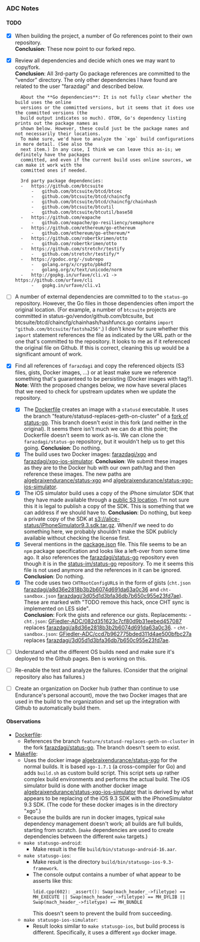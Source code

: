 ### ADC Notes

#### TODO

-   [x] When building the project, a number of Go references  point to their own repository.  
        **Conclusion**: These now point to our forked repo.

-   [x] Review all dependencies and decide which ones we may want to copy/fork.  
        **Conclusion**: All 3rd-party Go package references are committed to the "vendor" directory.
        The only other dependencies I have found are related to the user "farazdagi" and described
        below.

        About the **Go dependencies**: It is not fully clear whether the build uses the online
        versions or the committed versions, but it seems that it does use the committed versions (the
        build output indicates so much). OTOH, Go's dependency listing prints out the package names as
        shown below. However, these could just be the package names and not necessarily their locations.
        To make sure, we'd have to analyze the `xgo` build configurations in more detail. (See also the
        next item.) In any case, I think we can leave this as-is; we definitely have the packages
        committed, and even if the current build uses online sources, we can make it work with the
        committed ones if needed.

        3rd party package dependencies:
        -   https://github.com/btcsuite
            -   github.com/btcsuite/btcd/btcec
            -   github.com/btcsuite/btcd/chaincfg
            -   github.com/btcsuite/btcd/chaincfg/chainhash
            -   github.com/btcsuite/btcutil
            -   github.com/btcsuite/btcutil/base58
        -   https://github.com/eapache
            -   github.com/eapache/go-resiliency/semaphore
        -   https://github.com/ethereum/go-ethereum
            -   github.com/ethereum/go-ethereum/*
        -   https://github.com/robertkrimen/otto
            -   github.com/robertkrimen/otto
        -   https://github.com/stretchr/testify
            -   github.com/stretchr/testify/*
        -   https://godoc.org/-/subrepo
            -   golang.org/x/crypto/pbkdf2
            -   golang.org/x/text/unicode/norm
        -   http://gopkg.in/urfave/cli.v1 -> https://github.com/urfave/cli
            -   gopkg.in/urfave/cli.v1

-   [ ] A number of external dependencies are committed to to the `status-go` repository.
        However, the Go files in those dependencies often import the original location. (For
        example, a number of `btcsuite` projects are committed in
        status-go/vendor/github.com/btcsuite, but btcsuite/btcd/chaincfg/chainhash/hashfuncs.go
        contains `import "github.com/btcsuite/fastsha256"`.) I don't know for sure whether this
        `import` statement references the file as indicated by the URL path or the one that's
        committed to the repository. It looks to me as if it referenced the original file on
        Github. If this is correct, cleaning this up would be a significant amount of work.

-   [x] Find all references of `farazdagi` and copy the referenced objects (S3 files, gists,
        Docker images, ...) or at least make sure we reference something that's guaranteed
        to be persisting (Docker images with tag?).  
        **Note**: With the proposed changes below, we now have several places that we need to
        check for upstream updates when we update the repository.

    -   [x] The [Dockerfile](Dockerfile) creates an image with a `statusd` executable. It uses the
            branch "feature/statusd-replaces-geth-on-cluster" of a
            [fork of status-go](https://github.com/farazdagi/status-go). This branch doesn't exist
            in this fork (and neither in the original). It seems there isn't much we can do at this
            point; the Dockerfile doesn't seem to work as-is. We can clone the `farazdagi/status-go`
            repository, but it wouldn't help us to get this going.
            **Conclusion**: Do nothing.
    -   [x] The build uses two Docker images: [farazdagi/xgo](https://hub.docker.com/r/farazdagi/xgo/)
            and [farazdagi/xgo-ios-simulator](https://hub.docker.com/r/farazdagi/xgo-ios-simulator/).
            **Conclusion**: We submit these images as they are to the Docker hub with our own
            path/tag and then reference these images. The new paths are
            [algebraixendurance/status-xgo](https://hub.docker.com/r/algebraixendurance/status-xgo/)
            and
            [algebraixendurance/status-xgo-ios-simulator](https://hub.docker.com/r/algebraixendurance/status-xgo-ios-simulator/).
    -   [x] The iOS simulator build uses a copy of the iPhone simulator SDK that they have made available through a
            [public S3 location](https://s3.amazonaws.com/farazdagi/status-im/iPhoneSimulator9.3.sdk.tar.gz). I'm not
            sure this it is legal to publish a copy of the SDK. This is something that we can address if we should have to.
            **Conclusion**: Do nothing, but keep a private copy of the SDK at
            [s3://alice-status/iPhoneSimulator9.3.sdk.tar.gz](https://s3.amazonaws.com/alice-status/iPhoneSimulator9.3.sdk.tar.gz).
            When/if we need to do something here, we probably shouldn't make the SDK publicly available
            without checking the license first.
    -   [x] Several mentions in the [package.json](package.json) file. This file seems to be an `npm` package
            specification and looks like a left-over from some time ago. It also references the 
            [farazdagi/status-go](https://github.com/farazdagi/status-go) repository even though it is in the 
            [status-im/status-go](https://github.com/status-im/status-go) repository. To me it seems this file is not
            used anymore and the references in it can be ignored.  
            **Conclusion**: Do nothing.
    -   [x] The code uses two `CHTRootConfigURL`s in the form of gists
            (`cht.json`
            [farazdagi/a8d36e2818b3b2b6074d691da63a0c36](https://gist.githubusercontent.com/farazdagi/a8d36e2818b3b2b6074d691da63a0c36)
            and `cht-sandbox.json`
            [farazdagi/3d05d1d3bfa36db7b650c955e23fd7ae](https://gist.githubusercontent.com/farazdagi/3d05d1d3bfa36db7b650c955e23fd7ae)).
            These are marked with "TODO remove this hack, once CHT sync is implemented on LES side".  
            **Conclusion**: Fork the gists and reference our gists. Replacements:
            -   `cht.json`: [GFiedler-ADC/082d351623c7cf80d9b31eebed457087](https://gist.github.com/GFiedler-ADC/082d351623c7cf80d9b31eebed457087) replaces [farazdagi/a8d36e2818b3b2b6074d691da63a0c36](https://gist.githubusercontent.com/farazdagi/a8d36e2818b3b2b6074d691da63a0c36).
            -   `cht-sandbox.json`: [GFiedler-ADC/ccd7b962775bded311d4ae500bfbc27a](https://gist.github.com/GFiedler-ADC/ccd7b962775bded311d4ae500bfbc27a) replaces [farazdagi/3d05d1d3bfa36db7b650c955e23fd7ae](https://gist.githubusercontent.com/farazdagi/3d05d1d3bfa36db7b650c955e23fd7ae).
        
-   [ ] Understand what the different OS builds need and make sure it's deployed to the Github pages.
        Ben is working on this.
-   [ ] Re-enable the test and analyze the failures. (Consider that the original repository also has failures.)
-   [ ] Create an organization on Docker hub (rather than continue to use Endurance's personal account), move
        the two Docker images that are used in the build to the organization and set up the integration with Github
        to automatically build them.


#### Observations

*   [Dockerfile](Dockerfile): 
    *   References the branch `feature/statusd-replaces-geth-on-cluster` in the fork 
        [farazdagi/status-go](https://github.com/farazdagi/status-go). The branch doesn't seem to exist.
*   [Makefile](Makefile): 
    *   Uses the docker image [algebraixendurance/status-xgo](https://hub.docker.com/r/algebraixendurance/status-xgo/)
        for the normal builds. It is based `xgo-1.7.1` (a cross-compiler for Go) and adds `build.sh` as custom
        build script. This script sets up rather complex build environments and performs the actual build. The iOS
        simulator build is done with another docker image
        [algebraixendurance/status-xgo-ios-simulator](https://hub.docker.com/r/algebraixendurance/status-xgo-ios-simulator/)
        that is derived by what appears to be replacing of the iOS 9.3 SDK with the iPhoneSimulator 9.3 SDK.
        (The code for these docker images is in the directory "xgo".)
    *   Because the builds are run in docker images, typical `make` dependency management doesn't work; all
        builds are full builds, starting from scratch. (`make` dependencies are used to create dependencies
        between the different `make` targets.)
    *   `make statusgo-android`:
        *   Make result is the file `build/bin/statusgo-android-16.aar`.
    *   `make statusgo-ios`:
        *   Make result is the directory `build/bin/statusgo-ios-9.3-framework`.
        *   The console output contains a number of what appear to be asserts like this:
            ```
            ldid.cpp(602): _assert(): Swap(mach_header_->filetype) == MH_EXECUTE || Swap(mach_header_->filetype) == MH_DYLIB || Swap(mach_header_->filetype) == MH_BUNDLE
            ```
            This doesn't seem to prevent the build from succeeding.
    *   `make statusgo-ios-simulator`:
        *   Result looks similar to `make statusgo-ios`, but build process is different.
            Specifically, it uses a different `xgo` docker image.

